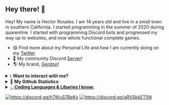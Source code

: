 ## Hey there! 👋 

Hey! My name is Hector Rosales. I am 14 years old and live in a small town in southern California. I started programming in the summer of 2020 during quarentine. I started with programming Discord bots and progressed my way up to websites, and now whole functional complete games. 

- 😄 Find more about my Personal Life and how I am currently doing on my [Twitter](https://twitter.com/ZeekzTheKing)
- 👥 My community Discord [Server](https://discord.gg/3rTTbGbsQG)!
- 🌎 My brand, [Geniton](https://geniton.com)!

<details>
<summary>📞 <b>Want to interact with me?</b></summary>

<p align = "center">

  [<img src ="https://img.shields.io/badge/discord-%237289DA.svg?&style=for-the-badge&logo=discord&logoColor=white2">](https://discord.gg/3rTTbGbsQG)
  [<img src = "https://img.shields.io/badge/instagram-%23E4405F.svg?&style=for-the-badge&logo=instagram&logoColor=white">](https://www.instagram.com/zeekztheking/)
   [<img src = "https://img.shields.io/badge/youtube-%23FF0000.svg?&style=for-the-badge&logo=youtube&logoColor=white">](https://www.youtube.com/channel/UCBTJpuhHTPxHq0A31taNp4A)
  [<img src="https://img.shields.io/badge/twitter-%231DA1F2.svg?&style=for-the-badge&logo=twitter&logoColor=white" />](https://twitter.com/ZeekzTheKing) 
</p>

</details>

<details>
 <summary>🎨 <b>My Github Statistics</b>: </summary>
<a href="https://github.com/ZeekzAtGeniton/">
<p><img align="center" src="https://github-readme-stats.vercel.app/api/top-langs?username=ZeekzAtGeniton&show_icons=true&layout=compact&bg_color=1f1d2e&text_color=FAF4ED&icon_color=C3A6E6&title_color=9CCFD8" alt="ZeekzAtGeniton"/>
<p><img align="center" src="https://github-readme-stats.vercel.app/api?username=ZeekzAtGeniton&show_icons=true&locale=en&layout=compact&bg_color=1f1d2e&text_color=FAF4ED&icon_color=C3A6E6&title_color=9CCFD8" alt="ZeekzAtGeniton"/>
</br>

</details>

<details>
<summary>💡 <b>Coding Languages & Libaries I know</b>:</summary>


<p align = "left">

- discord.js
- JavaScript
- Java (MC Plugins)
- HTML
- C#
- C++
- Mongoose (MongoDB)
- discord.py

</p>

</details>

<a href="https://discord.gg/bj9ynq57dj" target="blank"><img src="https://shields.io/badge/join_my-discord-7289DA?logo=discord&style=for-the-badge" alt="https://discord.gg/h7WuS7BeKs"/></a>
<a href="https://discord.gg/dphmTfWX4D" target="blank"><img src="https://shields.io/badge/join_my-discord2-7289DA?logo=discord&style=for-the-badge" alt="https://discord.gg/aRVSkkET5N"/></a>
